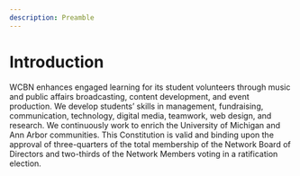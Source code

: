 ```yaml
---
description: Preamble
---
```


# Introduction

WCBN enhances engaged learning for its student volunteers through music and public affairs broadcasting, content development, and event production. We develop students’ skills in management, fundraising, communication, technology, digital media, teamwork, web design, and research. We continuously work to enrich the University of Michigan and Ann Arbor communities. This Constitution is valid and binding upon the approval of three-quarters of the total membership of the Network Board of Directors and two-thirds of the Network Members voting in a ratification election.

